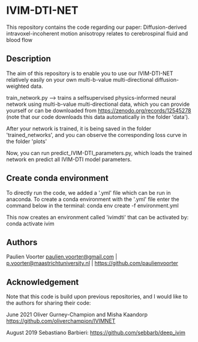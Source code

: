 # IVIM-DTI-NET

This repository contains the code regarding our paper: Diffusion-derived intravoxel-incoherent motion anisotropy relates to cerebrospinal fluid and blood flow 

## Description
The aim of this repository is to enable you to use our IVIM-DTI-NET relatively easily on your own multi-b-value multi-directional diffusion-weighted data. 

train_network.py --> trains a selfsupervised physics-informed neural network using multi-b-value multi-directional data, which you can provide yourself or can be downloaded from https://zenodo.org/records/12545278 (note that our code downloads this data automatically in the folder 'data').

After your network is trained, it is being saved in the folder 'trained_networks', and you can observe the corresponding loss curve in the folder 'plots'

Now, you can run predict_IVIM-DTI_parameters.py, which loads the trained network en predict all IVIM-DTI model parameters. 

## Create conda environment
To directly run the code, we added a '.yml' file which can be run in anaconda. To create a conda environment with the '.yml' file enter the command below in the terminal: conda env create -f environment.yml 

This now creates an environment called 'ivimdti' that can be activated by: conda activate ivim

## Authors
Paulien Voorter paulien.voorter@gmail.com | p.voorter@maastrichtuniversity.nl | https://github.com/paulienvoorter

## Acknowledgement

Note that this code is build upon previous repositories, and I would like to the authors for sharing their code:

June 2021        Oliver Gurney-Champion and Misha Kaandorp https://github.com/oliverchampion/IVIMNET

August 2019      Sebastiano Barbieri: https://github.com/sebbarb/deep_ivim

